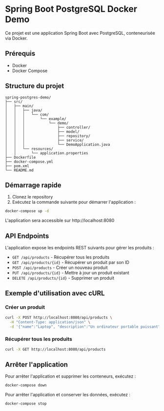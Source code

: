 # Spring Boot PostgreSQL Docker Demo

Ce projet est une application Spring Boot avec PostgreSQL, conteneurisée via Docker.

## Prérequis

- Docker
- Docker Compose

## Structure du projet

```
spring-postgres-demo/
├── src/
│   ├── main/
│   │   ├── java/
│   │   │   └── com/
│   │   │       └── example/
│   │   │           └── demo/
│   │   │               ├── controller/
│   │   │               ├── model/
│   │   │               ├── repository/
│   │   │               ├── service/
│   │   │               └── DemoApplication.java
│   │   └── resources/
│   │       └── application.properties
├── Dockerfile
├── docker-compose.yml
├── pom.xml
└── README.md
```

## Démarrage rapide

1. Clonez le repository
2. Exécutez la commande suivante pour démarrer l'application :

```bash
docker-compose up -d
```

L'application sera accessible sur http://localhost:8080

## API Endpoints

L'application expose les endpoints REST suivants pour gérer les produits :

- `GET /api/products` - Récupérer tous les produits
- `GET /api/products/{id}` - Récupérer un produit par son ID
- `POST /api/products` - Créer un nouveau produit
- `PUT /api/products/{id}` - Mettre à jour un produit existant
- `DELETE /api/products/{id}` - Supprimer un produit

## Exemple d'utilisation avec cURL

### Créer un produit
```bash
curl -X POST http://localhost:8080/api/products \
  -H "Content-Type: application/json" \
  -d '{"name":"Laptop", "description":"Un ordinateur portable puissant", "price":1299.99}'
```

### Récupérer tous les produits
```bash
curl -X GET http://localhost:8080/api/products
```

## Arrêter l'application

Pour arrêter l'application et supprimer les conteneurs, exécutez :

```bash
docker-compose down
```

Pour arrêter l'application et conserver les données, exécutez :

```bash
docker-compose stop
``` 